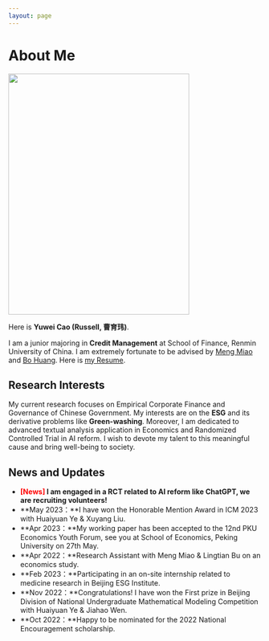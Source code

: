 ```yaml
---
layout: page
---
```


# About Me

<img src="https://caoyuwei.com/3月23-01-曹育玮证件照.jpg" class="floatpic" width="360" height="480">

Here is **Yuwei Cao (Russell, 曹育玮)**.

I am a junior majoring in **Credit Management** at School of Finance, Renmin University of China. I am extremely fortunate to be advised by [Meng Miao](http://sf.ruc.edu.cn/info/1428/9676.htm) and [Bo Huang](http://sf.ruc.edu.cn/info/1287/8143.htm). Here is [my Resume](https://caoyuwei.com/file/曹育玮-中国人民大学财政金融学院-信用管理.pdf).

## Research Interests

My current research focuses on Empirical Corporate Finance and Governance of Chinese Government. My interests are on the **ESG** and its derivative problems like **Green-washing**. Moreover, I am dedicated to advanced textual analysis application in Economics and Randomized Controlled Trial in AI reform. I wish to devote my talent to this meaningful cause and bring well-being to society.

## News and Updates

- **<font color='red'>[News]</font> I am engaged in a RCT related to AI reform like ChatGPT, we are recruiting volunteers!**
- **May 2023：**I have won the Honorable Mention Award in ICM 2023 with Huaiyuan Ye & Xuyang Liu.
- **Apr 2023：**My working paper has been accepted to the 12nd PKU Economics Youth Forum, see you at School of Economics, Peking University on 27th May.
- **Apr 2022：**Research Assistant with Meng Miao & Lingtian Bu on an economics study.
- **Feb 2023：**Participating in an on-site internship related to medicine research in Beijing ESG Institute.
- **Nov 2022：**Congratulations! I have won the First prize in Beijing Division of National Undergraduate Mathematical Modeling Competition with Huaiyuan Ye & Jiahao Wen.
- **Oct 2022：**Happy to be nominated for the 2022 National Encouragement scholarship.

